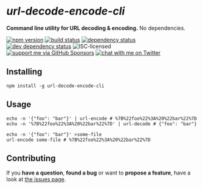 # *url-decode-encode-cli*

**Command line utility for URL decoding & encoding.** No dependencies.

[![npm version](https://img.shields.io/npm/v/url-decode-encode-cli.svg)](https://www.npmjs.com/package/url-decode-encode-cli)
[![build status](https://img.shields.io/travis/derhuerst/url-decode-encode-cli.svg)](https://travis-ci.org/derhuerst/url-decode-encode-cli)
[![dependency status](https://img.shields.io/david/derhuerst/url-decode-encode-cli.svg)](https://david-dm.org/derhuerst/url-decode-encode-cli)
[![dev dependency status](https://img.shields.io/david/dev/derhuerst/url-decode-encode-cli.svg)](https://david-dm.org/derhuerst/url-decode-encode-cli#info=devDependencies)
![ISC-licensed](https://img.shields.io/github/license/derhuerst/url-decode-encode-cli.svg)
[![support me via GitHub Sponsors](https://img.shields.io/badge/support%20me-donate-fa7664.svg)](https://github.com/sponsors/derhuerst)
[![chat with me on Twitter](https://img.shields.io/badge/chat%20with%20me-on%20Twitter-1da1f2.svg)](https://twitter.com/derhuerst)


## Installing

```shell
npm install -g url-decode-encode-cli
```


## Usage

```shell
echo -n '{"foo": "bar"}' | url-encode # %7B%22foo%22%3A%20%22bar%22%7D
echo -n '%7B%22foo%22%3A%20%22bar%22%7D' | url-decode # {"foo": "bar"}

echo -n '{"foo": "bar"}' >some-file
url-encode some-file # %7B%22foo%22%3A%20%22bar%22%7D
```


## Contributing

If you **have a question**, **found a bug** or want to **propose a feature**, have a look at [the issues page](https://github.com/derhuerst/url-decode-encode-cli/issues).
